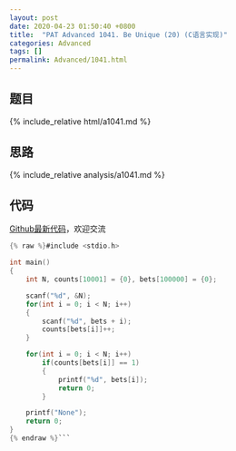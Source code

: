 ```yaml
---
layout: post
date: 2020-04-23 01:50:40 +0800
title:  "PAT Advanced 1041. Be Unique (20) (C语言实现)"
categories: Advanced
tags: []
permalink: Advanced/1041.html
---
```


## 题目

{% include_relative html/a1041.md %}

## 思路

{% include_relative analysis/a1041.md %}

## 代码

[Github最新代码](https://github.com/OliverLew/PAT/blob/master/PATAdvanced/1041.c)，欢迎交流

```c
{% raw %}#include <stdio.h>

int main()
{
    int N, counts[10001] = {0}, bets[100000] = {0};

    scanf("%d", &N);
    for(int i = 0; i < N; i++)
    {
        scanf("%d", bets + i);
        counts[bets[i]]++;
    }

    for(int i = 0; i < N; i++)
        if(counts[bets[i]] == 1)
        {
            printf("%d", bets[i]);
            return 0;
        }

    printf("None");
    return 0;
}
{% endraw %}```
